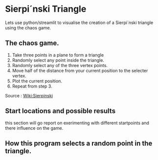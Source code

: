 # Sierpi´nski Triangle

Lets use python/streamlit to visualise the creation of a Sierpi´nski triangle using the chaos game.

## The chaos game.

1. Take three points in a plane to form a triangle
2. Randomly select any point inside the triangle.
3. Randomly select any of the three vertex points.
4. Move half of the distance from your current position to the selecter vertex.
5. Plot the current position.
6. Repeat from step 3.

Source : [Wiki:Sierpinski](https://en.wikipedia.org/wiki/Sierpi%C5%84ski_triangle)  

## Start locations and possible results

this section will go report on exerimenting with different startpoints and there influence on the game. 

## How this program selects a random point in the triangle.
